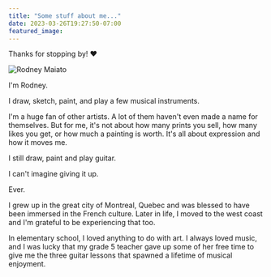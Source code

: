 ```yaml
---
title: "Some stuff about me..."
date: 2023-03-26T19:27:50-07:00
featured_image:
---
```


Thanks for stopping by! :heart:

![Rodney Maiato](img/202207_9.jpg)

I'm Rodney.

I draw, sketch, paint, and play a few musical instruments.

I'm a huge fan of other artists. A lot of them haven't even made a name for themselves. But for me, it's not about how many prints you sell, how many likes you get, or how much a painting is worth. It's all about expression and how it moves me.

I still draw, paint and play guitar.

I can't imagine giving it up.

Ever.

I grew up in the great city of Montreal, Quebec and was blessed to have been immersed in the French culture. Later in life, I moved to the west coast and I'm grateful to be experiencing that too.

In elementary school, I loved anything to do with art. I always loved music, and I was lucky that my grade 5 teacher gave up some of her free time to give me the three guitar lessons that spawned a lifetime of musical enjoyment.
